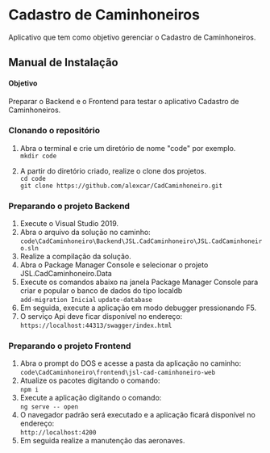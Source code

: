 # Cadastro de Caminhoneiros
Aplicativo que tem como objetivo gerenciar o Cadastro de Caminhoneiros.

## Manual de Instalação

#### Objetivo
Preparar o Backend e o Frontend para testar o aplicativo Cadastro de Caminhoneiros.

### Clonando o repositório
1. Abra o terminal e crie um diretório de nome "code" por exemplo.<br>
`mkdir code`

2. A partir do diretório criado, realize o clone dos projetos.<br>
`cd code`<br>
`git clone https://github.com/alexcar/CadCaminhoneiro.git`

### Preparando o projeto Backend
1. Execute o Visual Studio 2019.
2. Abra o arquivo da solução no caminho:<br> 
`code\CadCaminhoneiro\Backend\JSL.CadCaminhoneiro\JSL.CadCaminhoneiro.sln`
3. Realize a compilação da solução.
4. Abra o Package Manager Console e selecionar o projeto JSL.CadCaminhoneiro.Data
5. Execute os comandos abaixo na janela Package Manager Console para criar e popular o banco de dados do tipo localdb<br>
`add-migration Inicial`
`update-database`
6. Em seguida, execute a aplicação em modo debugger pressionando F5.<br>
5. O serviço Api deve ficar disponível no endereço:<br> 
`https://localhost:44313/swagger/index.html`

### Preparando o projeto Frontend
1. Abra o prompt do DOS e acesse a pasta da aplicação no caminho:<br> 
`code\CadCaminhoneiro\frontend\jsl-cad-caminhoneiro-web`
2. Atualize os pacotes digitando o comando:<br> 
`npm i`
3. Execute a aplicação digitando o comando:<br> 
`ng serve -- open`
6. O navegador padrão será executado e a aplicação ficará disponível no endereço:<br> 
`http://localhost:4200`
7. Em seguida realize a manutenção das aeronaves.
